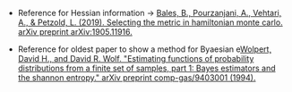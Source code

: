 - Reference for Hessian information -> [Bales, B., Pourzanjani, A., Vehtari, A., & Petzold, L. (2019). Selecting the metric in hamiltonian monte carlo. arXiv preprint arXiv:1905.11916.
](https://arxiv.org/abs/1905.11916)


- Reference for oldest paper to show a method for Byaesian e[Wolpert, David H., and David R. Wolf. "Estimating functions of probability distributions from a finite set of samples, part 1: Bayes estimators and the shannon entropy." arXiv preprint comp-gas/9403001 (1994).](https://arxiv.org/abs/comp-gas/9403001)